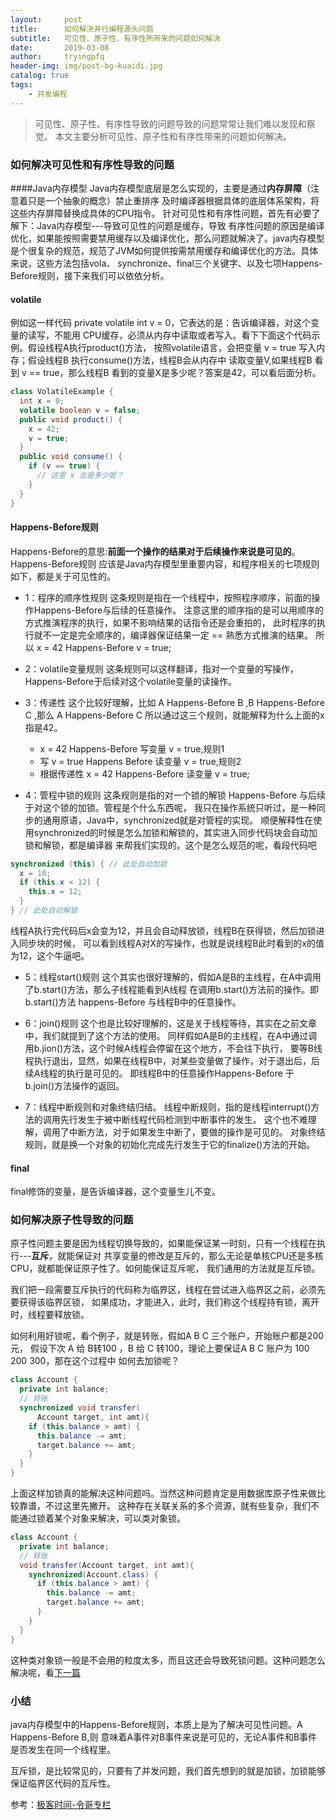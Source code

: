 ```yaml
---
layout:     post
title:      如何解決并行编程源头问题
subtitle:   可见性、原子性、有序性所带来的问题如何解决
date:       2019-03-08
author:     tryingpfq
header-img: img/post-bg-kuaidi.jpg
catalog: true
tags:
    - 并发编程
---
```


>可见性、原子性、有序性导致的问题导致的问题常常让我们难以发现和察觉。 
>本文主要分析可见性、原子性和有序性带来的问题如何解决。

### 如何解决可见性和有序性导致的问题

####Java内存模型
Java内存模型底层是怎么实现的，主要是通过**内存屏障**（注意着只是一个抽象的概念）禁止重排序
及时编译器根据具体的底层体系架构，将这些内存屏障替换成具体的CPU指令。
针对可见性和有序性问题，首先有必要了解下：Java内存模型---导致可见性的问题是缓存，导致
有序性问题的原因是编译优化，如果能按照需要禁用缓存以及编译优化，那么问题就解决了。java内存模型
是个很复杂的规范，规范了JVM如何提供按需禁用缓存和编译优化的方法。具体来说，这些方法包括vola、
synchronize、final三个关键字、以及七项Happens-Before规则，接下来我们可以依依分析。

#### volatile
例如这一样代码 private volatile int v = 0，它表达的是：告诉编译器，对这个变量的读写，不能用
CPU缓存，必须从内存中读取或者写入。看下下面这个代码示例。假设线程A执行product()方法，
按照volatile语言，会把变量 v = true 写入内存；假设线程B 执行consume()方法，线程B会从内存中
读取变量V,如果线程B 看到 v == true，那么线程B 看到的变量X是多少呢？答案是42，可以看后面分析。

```java
class VolatileExample {
  int x = 0;
  volatile boolean v = false;
  public void product() {
    x = 42;
    v = true;
  }
  public void consume() {
    if (v == true) {
      // 这里 x 会是多少呢？
    }
  }
}

```
#### Happens-Before规则
Happens-Before的意思:**前面一个操作的结果对于后续操作来说是可见的**。Happens-Before规则
应该是Java内存模型里重要内容，和程序相关的七项规则如下，都是关于可见性的。

* 1：程序的顺序性规则
这条规则是指在一个线程中，按照程序顺序，前面的操作Happens-Before与后续的任意操作。
注意这里的顺序指的是可以用顺序的方式推演程序的执行，如果不影响结果的话指令还是会重拍的，
此时程序的执行就不一定是完全顺序的，编译器保证结果一定 == 熟悉方式推演的结果。
所以 x = 42 Happens-Before v = true;

* 2：volatile变量规则
这条规则可以这样翻译，指对一个变量的写操作，Happens-Before于后续对这个volatile变量的读操作。

* 3：传递性
  这个比较好理解，比如 A Happens-Before B ,B Happens-Before C ,那么 A Happens-Before C
  所以通过这三个规则，就能解释为什么上面的x指是42。
  * x = 42 Happens-Before 写变量 v = true,规则1
  * 写 v = true Happens Before 读变量 v = true,规则2
  * 根据传递性 x = 42 Happens-Before 读变量 v = true;

* 4：管程中锁的规则
这条规则是指的对一个锁的解锁 Happens-Before 与后续于对这个锁的加锁。管程是个什么东西呢，
我只在操作系统只听过，是一种同步的通用原语，Java中，synchronized就是对管程的实现。
顺便解释性在使用synchronized的时候是怎么加锁和解锁的，其实进入同步代码块会自动加锁和解锁，都是编译器
来帮我们实现的。这个是怎么规范的呢，看段代码吧

```java
synchronized (this) { // 此处自动加锁
  x = 10;
  if (this.x < 12) {
    this.x = 12; 
  }  
} // 此处自动解锁

```
线程A执行完代码后x会变为12，并且会自动释放锁，线程B在获得锁，然后加锁进入同步块的时候，
可以看到线程A对X的写操作，也就是说线程B此时看到的x的值为12，这个牛逼吧。

* 5：线程start()规则
这个其实也很好理解的，假如A是B的主线程，在A中调用了b.start()方法，那么子线程能看到A线程
在调用b.start()方法前的操作。即b.start()方法 happens-Before 与线程B中的任意操作。


* 6：join()规则
这个也是比较好理解的，这是关于线程等待，其实在之前文章中，我们就提到了这个方法的使用。
同样假如A是B的主线程，在A中通过调用b.jion()方法，这个时候A线程会停留在这个地方，不会往下执行，
要等B线程执行退出，显然，如果在线程B中，对某些变量做了操作，对于退出后，后续A线程的执行是可见的。
即线程B中的任意操作Happens-Before 于 b.join()方法操作的返回。

* 7：线程中断规则和对象终结归结。
线程中断规则，指的是线程interrupt()方法的调用先行发生于被中断线程代码检测到中断事件的发生。
这个也不难理解，调用了中断方法，对于如果发生中断了，要做的操作是可见的。
对象终结规则，就是换一个对象的初始化完成先行发生于它的finalize()方法的开始。

#### final
final修饰的变量，是告诉编译器，这个变量生儿不变。

### 如何解决原子性导致的问题
原子性问题主要是因为线程切换导致的，如果能保证某一时刻，只有一个线程在执行---**互斥**，就能保证对
共享变量的修改是互斥的，那么无论是单核CPU还是多核CPU，就都能保证原子性了。如何能保证互斥呢，
我们通用的方法就是互斥锁。

我们把一段需要互斥执行的代码称为临界区，线程在尝试进入临界区之前，必须先要获得该临界区锁，
如果成功，才能进入，此时，我们称这个线程持有锁，离开时，线程要释放锁。

如何利用好锁呢，看个例子，就是转账，假如A B C 三个账户，开始账户都是200元，
假设下次 A 给 B转100 ，B 给 C 转100，理论上要保证A B C 账户为 100 200 300，那在这个过程中
如何去加锁呢？
```java
class Account {
  private int balance;
  // 转账
  synchronized void transfer(
      Account target, int amt){
    if (this.balance > amt) {
      this.balance -= amt;
      target.balance += amt;
    }
  } 
}

```
上面这样加锁真的能解决这种问题吗。当然这种问题肯定是用数据库原子性来做比较靠谱，不过这里先撇开。
这种存在关联关系的多个资源，就有些复杂，我们不能通过锁着某个对象来解决，可以类对象锁。
```java
class Account {
  private int balance;
  // 转账
  void transfer(Account target, int amt){
    synchronized(Account.class) {
      if (this.balance > amt) {
        this.balance -= amt;
        target.balance += amt;
      }
    }
  } 
}

```

这种类对象锁一般是不会用的粒度太多，而且这还会导致死锁问题。这种问题怎么解决呢，看[下一篇]()

### 小结
java内存模型中的Happens-Before规则，本质上是为了解决可见性问题。A Happens-Before B,则
意味着A事件对B事件来说是可见的，无论A事件和B事件是否发生在同一个线程里。

互斥锁，是比较常见的，只要有了并发问题，我们首先想到的就是加锁，加锁能够保证临界区代码的互斥性。

参考：[极客时间-令哥专栏](https://time.geekbang.org/column/article/84017)